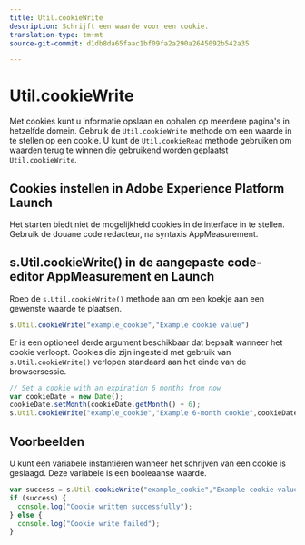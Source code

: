 ```yaml
---
title: Util.cookieWrite
description: Schrijft een waarde voor een cookie.
translation-type: tm+mt
source-git-commit: d1db8da65faac1bf09fa2a290a2645092b542a35

---
```



# Util.cookieWrite

Met cookies kunt u informatie opslaan en ophalen op meerdere pagina&#39;s in hetzelfde domein. Gebruik de `Util.cookieWrite` methode om een waarde in te stellen op een cookie. U kunt de `Util.cookieRead` methode gebruiken om waarden terug te winnen die gebruikend worden geplaatst `Util.cookieWrite`.

## Cookies instellen in Adobe Experience Platform Launch

Het starten biedt niet de mogelijkheid cookies in de interface in te stellen. Gebruik de douane code redacteur, na syntaxis AppMeasurement.

## s.Util.cookieWrite() in de aangepaste code-editor AppMeasurement en Launch

Roep de `s.Util.cookieWrite()` methode aan om een koekje aan een gewenste waarde te plaatsen.

```js
s.Util.cookieWrite("example_cookie","Example cookie value")
```

Er is een optioneel derde argument beschikbaar dat bepaalt wanneer het cookie verloopt. Cookies die zijn ingesteld met gebruik van `s.Util.cookieWrite()` verlopen standaard aan het einde van de browsersessie.

```js
// Set a cookie with an expiration 6 months from now
var cookieDate = new Date();
cookieDate.setMonth(cookieDate.getMonth() + 6);
s.Util.cookieWrite("example_cookie","Example 6-month cookie",cookieDate);
```

## Voorbeelden

U kunt een variabele instantiëren wanneer het schrijven van een cookie is geslaagd. Deze variabele is een booleaanse waarde.

```js
var success = s.Util.cookieWrite("example_cookie","Example cookie value");
if (success) {
  console.log("Cookie written successfully");
} else {
  console.log("Cookie write failed");
}
```

